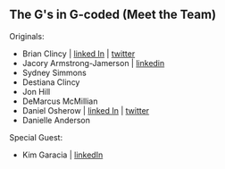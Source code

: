 ## The G's in G-coded (Meet the Team)

Originals:

- Brian Clincy | [linked In](https://linkedin.com/in/bclincy) | [twitter](https://twitter.com/clincy)
- Jacory Armstrong-Jamerson | [linkedin](https://www.linkedin.com/in/jacory-armstrong-jamerson-5ab073247/)
- Sydney Simmons
- Destiana Clincy
- Jon Hill 
- DeMarcus McMillian
- Daniel Osherow | [linked In](https://www.linkedin.com/in/daniel-osherow/) | [twitter](https://twitter.com/daniel_osherow)
- Danielle Anderson

Special Guest:

- Kim Garacia | [linkedIn](https://www.linkedin.com/in/kimberleyegarcia/)
